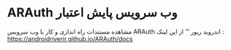 # ARAuth وب سرویس پایش اعتبار
مشاهده مستندات راه اندازی و کار با وب سرویس ARAuth اندروید ریور ™ از این لینک : https://androidriverir.github.io/ARAuth/docs

